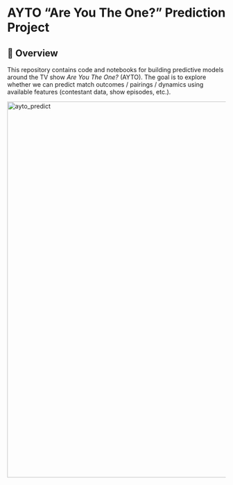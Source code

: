# AYTO “Are You The One?” Prediction Project

## 🎯 Overview

This repository contains code and notebooks for building predictive models around the TV show *Are You The One?* (AYTO). The goal is to explore whether we can predict match outcomes / pairings / dynamics using available features (contestant data, show episodes, etc.).



<img width="1512" height="867" alt="ayto_predict" src="https://github.com/user-attachments/assets/9c69ca54-6ce9-47cf-b578-0bd42b665b0b" />
